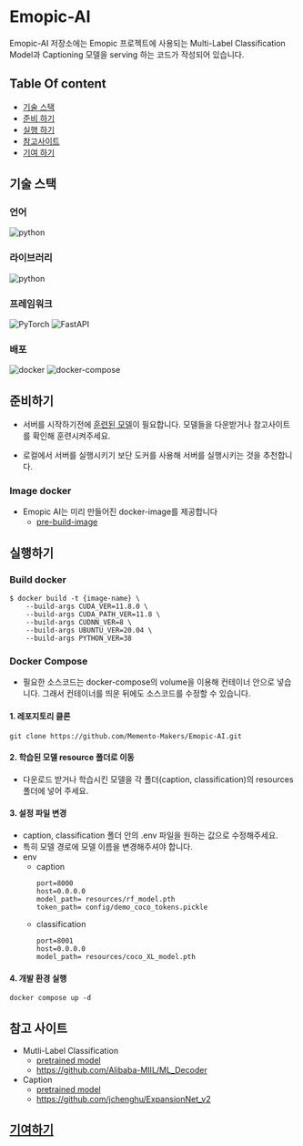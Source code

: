 # Emopic-AI
Emopic-AI 저장소에는 Emopic 프로젝트에 사용되는 Multi-Label Classification Model과 Captioning 모델을 serving 하는 코드가 작성되어 있습니다. 

## Table Of content

- [기술 스택](#기술-스택)
- [준비 하기](#준비하기)
- [실행 하기](#실행하기)
- [참고사이트](#참고-사이트)
- [기여 하기](#기여하기)


## 기술 스택

### 언어 

![python](https://img.shields.io/badge/python-3.8-blue)

### 라이브러리 
![python](https://img.shields.io/badge/pillow-10.1.0-green)

### 프레임워크
![PyTorch](https://img.shields.io/badge/pytorch-2.0.0+cu118-EE4C2C)
![FastAPI](https://img.shields.io/badge/fastapi-0.104.1-005571)

### 배포
![docker](https://img.shields.io/badge/docker-blue)
![docker-compose](https://img.shields.io/badge/docker_compose-3.8-blue)

## 준비하기

- 서버를 시작하기전에 [훈련된 모델](#참고-사이트)이 필요합니다. 모델들을 다운받거나 참고사이트를 확인해 훈련시켜주세요.

- 로컬에서 서버를 실행시키기 보단 도커를 사용해 서버를 실행시키는 것을 추천합니다.

### Image docker
- Emopic AI는 미리 만들어진 docker-image를 제공합니다
    - [pre-build-image](https://hub.docker.com/r/emopic/ai-serving)

## 실행하기

### Build docker

```
$ docker build -t {image-name} \
    --build-args CUDA_VER=11.8.0 \
    --build-args CUDA_PATH_VER=11.8 \
    --build-args CUDNN_VER=8 \
    --build-args UBUNTU_VER=20.04 \
    --build-args PYTHON_VER=38
```

### Docker Compose

- 필요한 소스코드는 docker-compose의 volume을 이용해 컨테이너 안으로 넣습니다. 그래서 컨테이너를 띄운 뒤에도 소스코드를 수정할 수 있습니다.


#### 1. 레포지토리 클론 
```shell 
git clone https://github.com/Memento-Makers/Emopic-AI.git
```

#### 2. 학습된 모델 resource 폴더로 이동
- 다운로드 받거나 학습시킨 모델을 각 폴더(caption, classification)의 resources 폴더에 넣어 주세요.


#### 3. 설정 파일 변경
- caption, classification 폴더 안의 .env 파일을 원하는 값으로 수정해주세요.
- 특히 모델 경로에 모델 이름을 변경해주셔야 합니다.
- env
    - caption
        ```
        port=8000
        host=0.0.0.0
        model_path= resources/rf_model.pth
        token_path= config/demo_coco_tokens.pickle
        ```
    - classification
        ```
        port=8001
        host=0.0.0.0
        model_path= resources/coco_XL_model.pth
        ```

#### 4. 개발 환경 실행
```shell
docker compose up -d
``` 

## 참고 사이트
- Mutli-Label Classification
    - [pretrained model](https://github.com/Alibaba-MIIL/ML_Decoder/blob/main/MODEL_ZOO.md)
    - https://github.com/Alibaba-MIIL/ML_Decoder
- Caption
    - [pretrained model](https://drive.google.com/drive/folders/1bBMH4-Fw1LcQZmSzkMCqpEl0piIP88Y3)
    - https://github.com/jchenghu/ExpansionNet_v2

## [기여하기](docs/contribute.md)
